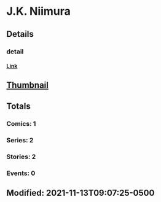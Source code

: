 # J.K.  Niimura 
## Details
### detail
#### [Link](http://marvel.com/comics/creators/13322/jk_niimura?utm_campaign=apiRef&utm_source=225578a89fc76f3d20fbffda5d17a88d)
## [Thumbnail](http://i.annihil.us/u/prod/marvel/i/mg/b/40/image_not_available.jpg)
## Totals
### Comics: 1
### Series: 2
### Stories: 2
### Events: 0
## Modified: 2021-11-13T09:07:25-0500